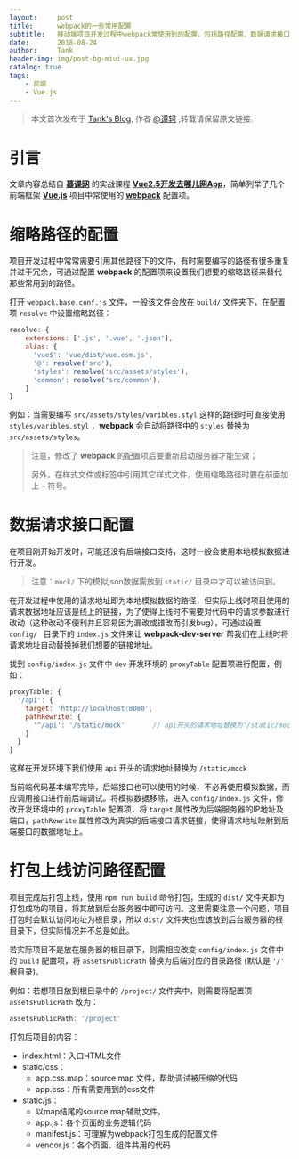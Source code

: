 ```yaml
---
layout:     post
title:      webpack的一些常用配置
subtitle:   移动端项目开发过程中webpack常使用到的配置，包括路径配置、数据请求接口配置、项目打包上线
date:       2018-08-24
author:     Tank
header-img: img/post-bg-miui-ux.jpg
catalog: true
tags:
    - 前端
    - Vue.js
---
```


> 本文首次发布于 [Tank's Blog](https://spicycrayfish.github.io/), 作者 [@谭轲](http://github.com/Spicycrayfish) ,转载请保留原文链接.



# 引言

文章内容总结自 [**慕课网**](https://www.imooc.com/) 的实战课程 [**Vue2.5开发去哪儿网App**](https://coding.imooc.com/class/203.html)，简单列举了几个前端框架 [**Vue.js**](https://cn.vuejs.org/) 项目中常使用的 [**webpack**](https://www.webpackjs.com/) 配置项。


# 缩略路径的配置

项目开发过程中常常需要引用其他路径下的文件，有时需要编写的路径有很多重复并过于冗余，可通过配置 **webpack** 的配置项来设置我们想要的缩略路径来替代那些常用到的路径。

打开 `webpack.base.conf.js` 文件，一般该文件会放在 `build/` 文件夹下，在配置项 `resolve` 中设置缩略路径：

```javascript
resolve: {
    extensions: ['.js', '.vue', '.json'],
    alias: {
      'vue$': 'vue/dist/vue.esm.js',
      '@': resolve('src'),
      'styles': resolve('src/assets/styles'),
      'common': resolve('src/common'),
    }
}
```

例如：当需要编写 `src/assets/styles/varibles.styl` 这样的路径时可直接使用 `styles/varibles.styl` ，**webpack** 会自动将路径中的 `styles` 替换为 `src/assets/styles`。

> 注意，修改了 **webpack** 的配置项后要重新启动服务器才能生效；
>
> 另外，在样式文件或标签中引用其它样式文件，使用缩略路径时要在前面加上 `~` 符号。



# 数据请求接口配置

在项目刚开始开发时，可能还没有后端接口支持，这时一般会使用本地模拟数据进行开发。

> 注意：`mock/` 下的模拟json数据需放到 `static/` 目录中才可以被访问到。

在开发过程中使用的请求地址即为本地模拟数据的路径，但实际上线时项目使用的请求数据地址应该是线上的链接，为了使得上线时不需要对代码中的请求参数进行改动（这种改动不便利并且容易因为漏改或错改而引发bug），可通过设置 `config/ ` 目录下的 `index.js` 文件来让 **webpack-dev-server** 帮我们在上线时将请求地址自动替换掉我们想要的链接地址。

找到 `config/index.js` 文件中 `dev` 开发环境的 `proxyTable` 配置项进行配置，例如：

```javascript
proxyTable: {
  '/api': {
    target: 'http://localhost:8080',
    pathRewrite: {
      '^/api': '/static/mock'       // api开头的请求地址替换为'/static/mock'
    }
  }
}
```

这样在开发环境下我们使用 `api` 开头的请求地址替换为 `/static/mock`

当前端代码基本编写完毕，后端接口也可以使用的时候，不必再使用模拟数据，而应调用接口进行前后端调试。将模拟数据移除，进入 `config/index.js` 文件，修改开发环境中的 `proxyTable` 配置项，将 `target` 属性改为后端服务器的IP地址及端口，`pathRewrite` 属性修改为真实的后端接口请求链接，使得请求地址映射到后端接口的数据地址上。



# 打包上线访问路径配置

项目完成后打包上线，使用 `npm run build` 命令打包，生成的 `dist/` 文件夹即为打包成功的项目，将其放到后台服务器中即可访问。这里需要注意一个问题，项目打包时会默认访问地址为根目录，所以 `dist/` 文件夹也应该放到后台服务器的根目录下，但实际情况并不总是如此。

若实际项目不是放在服务器的根目录下，则需相应改变 `config/index.js` 文件中的 `build` 配置项，将 `assetsPublicPath` 替换为后端对应的目录路径 (默认是 `'/'` 根目录)。

例如：若想项目放到根目录中的 `/project/` 文件夹中，则需要将配置项 `assetsPublicPath` 改为：

```javascript
assetsPublicPath: '/project'
```

打包后项目的内容：

* index.html：入口HTML文件
* static/css：
  * app.css.map：source map 文件，帮助调试被压缩的代码
  * app.css：所有需要用到的css文件
* static/js：
  * 以map结尾的source map辅助文件，
  * app.js：各个页面的业务逻辑代码
  * manifest.js：可理解为webpack打包生成的配置文件
  * vendor.js：各个页面、组件共用的代码

